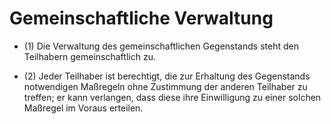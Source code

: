 # Gemeinschaftliche Verwaltung

- (1) Die Verwaltung des gemeinschaftlichen Gegenstands steht den Teilhabern gemeinschaftlich zu.

- (2) Jeder Teilhaber ist berechtigt, die zur Erhaltung des Gegenstands notwendigen Maßregeln ohne Zustimmung der anderen Teilhaber zu treffen; er kann verlangen, dass diese ihre Einwilligung zu einer solchen Maßregel im Voraus erteilen.


